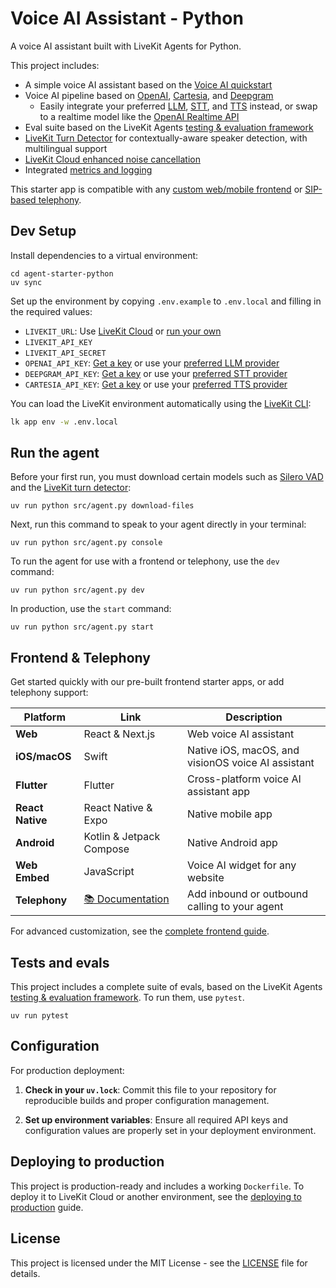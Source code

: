 # Voice AI Assistant - Python

A voice AI assistant built with LiveKit Agents for Python.

This project includes:

- A simple voice AI assistant based on the [Voice AI quickstart](https://docs.livekit.io/agents/start/voice-ai/)
- Voice AI pipeline based on [OpenAI](https://docs.livekit.io/agents/integrations/llm/openai/), [Cartesia](https://docs.livekit.io/agents/integrations/tts/cartesia/), and [Deepgram](https://docs.livekit.io/agents/integrations/llm/deepgram/)
  - Easily integrate your preferred [LLM](https://docs.livekit.io/agents/integrations/llm/), [STT](https://docs.livekit.io/agents/integrations/stt/), and [TTS](https://docs.livekit.io/agents/integrations/tts/) instead, or swap to a realtime model like the [OpenAI Realtime API](https://docs.livekit.io/agents/integrations/realtime/openai)
- Eval suite based on the LiveKit Agents [testing & evaluation framework](https://docs.livekit.io/agents/build/testing/)
- [LiveKit Turn Detector](https://docs.livekit.io/agents/build/turns/turn-detector/) for contextually-aware speaker detection, with multilingual support
- [LiveKit Cloud enhanced noise cancellation](https://docs.livekit.io/home/cloud/noise-cancellation/)
- Integrated [metrics and logging](https://docs.livekit.io/agents/build/metrics/)

This starter app is compatible with any [custom web/mobile frontend](https://docs.livekit.io/agents/start/frontend/) or [SIP-based telephony](https://docs.livekit.io/agents/start/telephony/).

## Dev Setup

Install dependencies to a virtual environment:

```console
cd agent-starter-python
uv sync
```

Set up the environment by copying `.env.example` to `.env.local` and filling in the required values:

- `LIVEKIT_URL`: Use [LiveKit Cloud](https://cloud.livekit.io/) or [run your own](https://docs.livekit.io/home/self-hosting/)
- `LIVEKIT_API_KEY`
- `LIVEKIT_API_SECRET`
- `OPENAI_API_KEY`: [Get a key](https://platform.openai.com/api-keys) or use your [preferred LLM provider](https://docs.livekit.io/agents/integrations/llm/)
- `DEEPGRAM_API_KEY`: [Get a key](https://console.deepgram.com/) or use your [preferred STT provider](https://docs.livekit.io/agents/integrations/stt/)
- `CARTESIA_API_KEY`: [Get a key](https://play.cartesia.ai/keys) or use your [preferred TTS provider](https://docs.livekit.io/agents/integrations/tts/)

You can load the LiveKit environment automatically using the [LiveKit CLI](https://docs.livekit.io/home/cli/cli-setup):

```bash
lk app env -w .env.local
```

## Run the agent

Before your first run, you must download certain models such as [Silero VAD](https://docs.livekit.io/agents/build/turns/vad/) and the [LiveKit turn detector](https://docs.livekit.io/agents/build/turns/turn-detector/):

```console
uv run python src/agent.py download-files
```

Next, run this command to speak to your agent directly in your terminal:

```console
uv run python src/agent.py console
```

To run the agent for use with a frontend or telephony, use the `dev` command:

```console
uv run python src/agent.py dev
```

In production, use the `start` command:

```console
uv run python src/agent.py start
```

## Frontend & Telephony

Get started quickly with our pre-built frontend starter apps, or add telephony support:

| Platform | Link | Description |
|----------|----------|-------------|
| **Web** | React & Next.js | Web voice AI assistant |
| **iOS/macOS** | Swift | Native iOS, macOS, and visionOS voice AI assistant |
| **Flutter** | Flutter | Cross-platform voice AI assistant app |
| **React Native** | React Native & Expo | Native mobile app |
| **Android** | Kotlin & Jetpack Compose | Native Android app |
| **Web Embed** | JavaScript | Voice AI widget for any website |
| **Telephony** | [📚 Documentation](https://docs.livekit.io/agents/start/telephony/) | Add inbound or outbound calling to your agent |

For advanced customization, see the [complete frontend guide](https://docs.livekit.io/agents/start/frontend/).

## Tests and evals

This project includes a complete suite of evals, based on the LiveKit Agents [testing & evaluation framework](https://docs.livekit.io/agents/build/testing/). To run them, use `pytest`.

```console
uv run pytest
```

## Configuration

For production deployment:

1. **Check in your `uv.lock`**: Commit this file to your repository for reproducible builds and proper configuration management.

2. **Set up environment variables**: Ensure all required API keys and configuration values are properly set in your deployment environment.

## Deploying to production

This project is production-ready and includes a working `Dockerfile`. To deploy it to LiveKit Cloud or another environment, see the [deploying to production](https://docs.livekit.io/agents/ops/deployment/) guide.

## License

This project is licensed under the MIT License - see the [LICENSE](LICENSE) file for details.